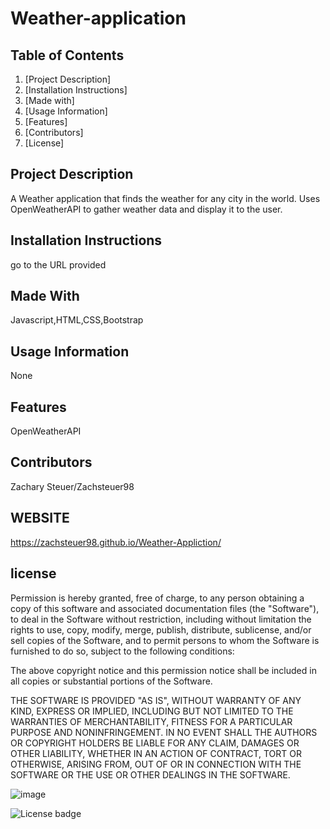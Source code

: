 
# Weather-application
    
## Table of Contents

1. [Project Description]
2. [Installation Instructions]
3. [Made with]
4. [Usage Information]
5. [Features] 
6. [Contributors]
7. [License]
    

## Project Description
A Weather application that finds the weather for any city in the world. Uses OpenWeatherAPI to gather weather data and display it to the user.

## Installation Instructions
go to the URL provided

## Made With
Javascript,HTML,CSS,Bootstrap

## Usage Information
None

## Features
OpenWeatherAPI

## Contributors
Zachary Steuer/Zachsteuer98

## WEBSITE

https://zachsteuer98.github.io/Weather-Appliction/

## license

Permission is hereby granted, free of charge, to any person obtaining a copy of this software and associated documentation files (the "Software"), to deal in the Software without restriction, including without limitation the rights to use, copy, modify, merge, publish, distribute, sublicense, and/or sell copies of the Software, and to permit persons to whom the Software is furnished to do so, subject to the following conditions:

The above copyright notice and this permission notice shall be included in all copies or substantial portions of the Software.

THE SOFTWARE IS PROVIDED "AS IS", WITHOUT WARRANTY OF ANY KIND, EXPRESS OR IMPLIED, INCLUDING BUT NOT LIMITED TO THE WARRANTIES OF MERCHANTABILITY, FITNESS FOR A PARTICULAR PURPOSE AND NONINFRINGEMENT. IN NO EVENT SHALL THE AUTHORS OR COPYRIGHT HOLDERS BE LIABLE FOR ANY CLAIM, DAMAGES OR OTHER LIABILITY, WHETHER IN AN ACTION OF CONTRACT, TORT OR OTHERWISE, ARISING FROM, OUT OF OR IN CONNECTION WITH THE SOFTWARE OR THE USE OR OTHER DEALINGS IN THE SOFTWARE.

![image](https://user-images.githubusercontent.com/93566950/165004202-035d792a-ad98-4f73-887c-6cdafe07e042.png)

![License badge](https://img.shields.io/badge/license-MIT-green)
